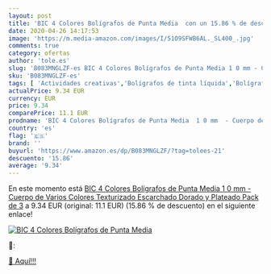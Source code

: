 ```yaml
---
layout: post
title: 'BIC 4 Colores Bolígrafos de Punta Media  con un 15.86 % de descuento'
date: 2020-04-26 14:17:53
image: 'https://m.media-amazon.com/images/I/51O9SFWB6AL._SL400_.jpg'
comments: true
category: ofertas
author: 'tole.es'
slug: 'B083MNGLZF-es BIC 4 Colores Bolígrafos de Punta Media 1 0 mm - Cuerpo de...'
sku: 'B083MNGLZF-es'
tags: [ 'Actividades creativas','Bolígrafos de tinta líquida','Bolígrafos y recambios','Bolígrafos, lápices y útiles de escritura','Juguetes','Juguetes y juegos','Material de educación infantil','Material de escritura y dibujo para niños','Material escolar y educativo','Mosaicos para niños','Oficina y papelería','Pinturas','Rotuladores de colores para niños','Témperas y pinturas para murales','bolígrafos', ]
actualPrice: 9.34 EUR
currency: EUR
price: 9.34
comparePrice: 11.1 EUR
prodname: 'BIC 4 Colores Bolígrafos de Punta Media  1 0 mm  - Cuerpo de Varios Colores  Texturizado Escarchado Dorado y Plateado   Pack de 3'
country: 'es'
flag: '🇪🇸'
brand: ''
buyurl: 'https://www.amazon.es/dp/B083MNGLZF/?tag=tolees-21'
descuento: '15.86'
average: '9.34'
---
```


En este momento está [BIC 4 Colores Bolígrafos de Punta Media  1 0 mm  - Cuerpo de Varios Colores  Texturizado Escarchado Dorado y Plateado   Pack de 3](https://www.amazon.es/dp/B083MNGLZF/?tag=tolees-21) a 9.34 EUR (original: 11.1 EUR) (15.86 %  de descuento) en el siguiente enlace!

[![BIC 4 Colores Bolígrafos de Punta Media ](https://m.media-amazon.com/images/I/51O9SFWB6AL._SL400_.jpg)](https://www.amazon.es/dp/B083MNGLZF/?tag=tolees-21)

🔎:


[🛒 Aquí!!!](https://www.amazon.es/dp/B083MNGLZF/?tag=tolees-21)
